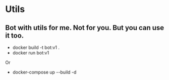 # Utils

## Bot with utils for me. Not for you. But you can use it too.
- docker build -t bot:v1 . 
- docker run bot:v1

Or
- docker-compose up --build -d